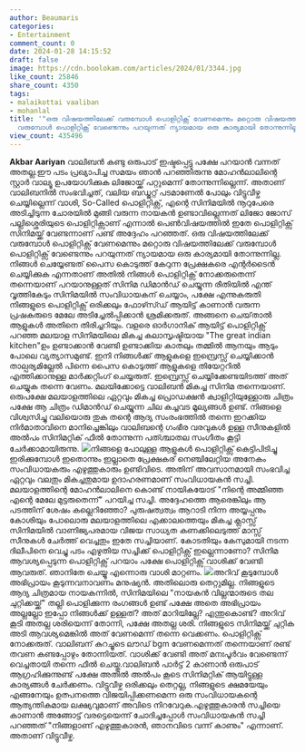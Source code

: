 ```yaml
---
author: Beaumaris
categories:
- Entertainment
comment_count: 0
date: 2024-01-28 14:15:52
draft: false
image: https://cdn.boolokam.com/articles/2024/01/3344.jpg
like_count: 25846
share_count: 4350
tags:
- malaikottai vaaliban
- mohanlal
title: '"ഒരു വിഷയത്തിലേക്ക് വരുമ്പോൾ പൊളിറ്റിക്സ് വേണമെന്നും മറ്റൊരു വിഷയത്തിലേക്ക്
  വരുമ്പോൾ പൊളിറ്റിക്സ് വേണ്ടെന്നും പറയുന്നത് ന്യായമായ ഒരു കാര്യമായി തോന്നുന്നില്ല"'
view_count: 435496
---
```


**Akbar Aariyan** വാലിബൻ കണ്ടു ഒരുപാട് ഇഷ്ടപ്പെട്ടു പക്ഷേ പറയാൻ വന്നത് അതല്ല.ഈ പടം പ്രഖ്യാപിച്ച സമയം ഞാൻ പറഞ്ഞിരുന്നു മോഹൻലാലിന്റെ സ്റ്റാർ വാല്യൂ ഉപയോഗിക്കുക ലിജോയ്ക്ക് പറ്റുമെന്ന് തോന്നുന്നില്ലെന്ന്. അതാണ് വാലിബനിൽ സംഭവിച്ചത്, വലിയ ബഡ്ജറ്റ് പടമാണേൽ പോലും വിട്ടുവീഴ്ച ചെയ്യില്ലെന്ന് വാശി, So-Called പൊളിറ്റിക്സ്, എന്റെ സിനിമയിൽ നൂറുപേരെ അടിച്ചിടുന്ന ചോരയിൽ മുങ്ങി വരുന്ന നായകൻ ഉണ്ടാവില്ലെന്നത് ലിജോ ജോസ് പല്ലിശ്ശെരിയുടെ പൊളിറ്റിക്സാണ് എന്നാൽ പെൺവിഷയത്തിൽ ഇതേ പൊളിറ്റിക്സ് സിനിമയ്ക്ക് വേണ്ടന്നാണ് പണ്ട് അദ്ദേഹം പറഞ്ഞത്. ഒരു വിഷയത്തിലേക്ക് വരുമ്പോൾ പൊളിറ്റിക്സ് വേണമെന്നും മറ്റൊരു വിഷയത്തിലേക്ക് വരുമ്പോൾ പൊളിറ്റിക്സ് വേണ്ടെന്നും പറയുന്നത് ന്യായമായ ഒരു കാര്യമായി തോന്നുന്നില്ല. നിങ്ങൾ ചെയ്യേണ്ടത് പൈസ കൊടുത്ത് കേറുന്ന പ്രേക്ഷകരെ എന്റർടൈൻ ചെയ്യിക്കുക എന്നതാണ് അതിൽ നിങ്ങൾ പൊളിറ്റിക്സ് നോക്കരുതെന്ന് തന്നെയാണ് പറയാനുള്ളത് സിനിമ ഡിമാൻഡ് ചെയ്യുന്ന രീതിയിൽ എന്ത് വൃത്തികേടും സിനിമയിൽ സംവിധായകന് ചെയ്യാം, പക്ഷേ എന്നുകരുതി നിങ്ങളുടെ പൊളിറ്റിക്സ് ഒരിക്കലും ഫോഴ്സ്ഡ് ആയിട്ട് കാണാൻ വരുന്ന പ്രഷകരുടെ മേലേ അടിച്ചേൽപ്പിക്കാൻ ശ്രമിക്കരുത്. അങ്ങനെ ചെയ്‌താൽ ആളുകൾ അതിനെ തിരിച്ചറിയും. വളരെ ഓർഗാനിക് ആയിട്ട് പൊളിറ്റിക്സ് പറഞ്ഞ മലയാള സിനിമയിലെ മികച്ച കലാസൃഷ്ടിയായ "The great indian kitchen"ഉം ഉണ്ടാക്കാൻ വേണ്ടി ഉണ്ടാക്കിയ കാതലും തമ്മിൽ ആനയും ആടും പോലെ വ്യത്യാസമുണ്ട്. ഇനി നിങ്ങൾക്ക് ആളുകളെ ഇമ്പ്രെസ്സ് ചെയ്യിക്കാൻ താല്പര്യമില്ലേൽ പിന്നെ പൈസ കൊടുത്ത് ആളുകളെ തിയേറ്ററിൽ എത്തിക്കാനുള്ള മാർക്കറ്റിംഗ് ചെയ്യരുത്. ഇമ്പ്രെസ്സ് ചെയ്യിക്കേണ്ടയിടത്ത് അത് ചെയ്യുക തന്നെ വേണം. മലയിക്കോട്ടെ വാലിബൻ മികച്ച സിനിമ തന്നെയാണ്. ഒരുപക്ഷേ മലയാളത്തിലെ ഏറ്റവും മികച്ച പ്രൊഡക്ഷൻ ക്വാളിറ്റിയുള്ളോരു ചിത്രം പക്ഷേ ആ ചിത്രം ഡിമാൻഡ് ചെയ്യുന്ന ചില കച്ചവട മൂല്യങ്ങൾ ഉണ്ട്. നിങ്ങളെ വിശ്വസിച്ചു വലിയൊരു തുക തന്റെ ആദ്യ സംരംഭത്തിൽ തന്നെ ഇറക്കിയ നിർമാതാവിനെ മാനിച്ചെങ്കിലും വാലിബന്റെ ഗംഭീര വരവുകൾ ഉള്ള സീനുകളിൽ അൽപം സിനിമറ്റിക് ഫീൽ തോന്നുന്ന പത്ശ്ചാതല സംഗീതം കൂട്ടി ചേർക്കാമായിരുന്നു. ![](https://cdn.boolokam.com/articles/2024/01/3344.jpg)നിങ്ങളെ പോലുള്ള ആളുകൾ പൊളിറ്റിക്സ് കെട്ടിപിടിച്ചു ഇരിക്കുമ്പോൾ ഇതൊന്നും ഇല്ലാതെ പ്രേക്ഷകര് നെഞ്ചിലേറ്റിയ അനേകം സംവിധായകരും എഴുത്തുകാരും ഉണ്ടിവിടെ. അതിന് അവസാനമായി സംഭവിച്ച ഏറ്റവും വലതും മികച്ചതുമായ ഉദാഹരണമാണ് സംവിധായകൻ സച്ചി. മലയാളത്തിന്റെ മോഹൻലാലിനെ കൊണ്ട് നായികയോട് "നിന്റെ അമ്മിഞ്ഞ എന്റെ മേലേ മുട്ടരുതെന്ന്" പറയിച്ച സച്ചി. അദ്ദേഹത്തെ ആരെങ്കിലും ആ പടത്തിന് ശേഷം കല്ലെറിഞ്ഞോ? പുരുഷത്വത്വം ആറാടി നിന്ന അയ്യപ്പനും കോശിയും പോലൊരു മലയാളത്തിലെ എക്കാലത്തെയും മികച്ച ക്ലാസ്സ്‌ സിനിമയിൽ വാണിജ്യപരമായ വിജയ സാധ്യത കണക്കിലെടുത്ത് മാസ്സ് സീനുകൾ ചേർത്ത് വെച്ചതും ഇതേ സച്ചിയാണ്. കോടതിയും കേസുമായി നടന്ന ദിലീപിനെ വെച്ചു പടം എഴുതിയ സച്ചിക്ക് പൊളിറ്റിക്സ് ഇല്ലെന്നാണോ? സിനിമ ആവശ്യപ്പെടുന്ന പൊളിറ്റിക്സ് പറയാം പക്ഷേ പൊളിറ്റിക്സ് വാശിക്ക് വേണ്ടി ആവരുത്. ഞാനിതേ ചെയ്യൂ എന്നൊരു വാശി മാറ്റണം. ![](https://cdn.boolokam.com/articles/2024/01/2rrr2rrrr.jpg)അറിവ് കൂടുമ്പോൾ അഭിപ്രായം കൂടുന്നവനാവണം മനുഷ്യൻ. അതിലൊരു തെറ്റുമില്ല. നിങ്ങളുടെ ആദ്യ ചിത്രമായ നായകന്നിൽ, സിനിമയിലെ "നായകൻ വില്ലന്മാരുടെ തല ചുറ്റിക്കയ്ക്ക്" തല്ലി പൊളിക്കുന്ന രംഗങ്ങൾ ഉണ്ട് പക്ഷേ അതെ അഭിപ്രായം അല്ലല്ലോ ഇപ്പോ നിങ്ങൾക്ക് ഉള്ളത്? അത് മാറിയില്ലേ? എന്തുകൊണ്ട്? അറിവ് കൂടി അതല്ല ശരിയെന്ന് തോന്നി, പക്ഷേ അതല്ല ശരി. നിങ്ങളുടെ സിനിമയ്ക്ക് ചുറ്റിക അടി ആവശ്യമെങ്കിൽ അത് വേണമെന്ന് തന്നെ വെക്കണം. പൊളിറ്റിക്സ് നോക്കരുത്. വാലിബന് കുറച്ചൂടെ ലൗഡ് bgm വേണമെന്നത് തന്നെയാണ് രണ്ട് തവണ കണ്ടപ്പോഴും തോന്നിയത്. വാശിക്ക് വേണ്ടി അത് മനഃപൂർവം വേണ്ടെന്ന് വെച്ചതായി തന്നെ ഫീൽ ചെയ്തു.വാലിബൻ പാർട്ട്‌ 2 കാണാൻ ഒരുപാട് ആഗ്രഹിക്കുന്നുണ്ട് പക്ഷേ അതിൽ അൽപം കൂടെ സിനിമറ്റിക് ആയിട്ടുള്ള കാര്യങ്ങൾ ചേർക്കണം. വിട്ടുവീഴ്ച ഒരിക്കലും തെറ്റല്ല, നിങ്ങളുടെ ക്ഷമയേയും എങ്ങനേയും ഉത്പനത്തെ വിജയിപ്പിക്കണമെന്ന ഒരു സംവിധായകന്റെ ആത്യന്തികമായ ലക്ഷ്യവുമാണ് അവിടെ നിറവേറുക.എഴുത്തുകാരൻ സച്ചിയെ കാണാൻ അങ്ങോട്ട് വരട്ടെയെന്ന് ചോദിച്ചപ്പോൾ സംവിധായകൻ സച്ചി പറഞ്ഞത് "നിങ്ങളാണ് എഴുത്തുകാരൻ, ഞാനവിടെ വന്ന് കാണും" എന്നാണ്. അതാണ് വിട്ടുവീഴ്ച.